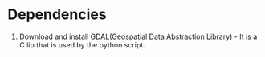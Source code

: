 # Dependencies

   1. Download and install [GDAL(Geospatial Data Abstraction Library)](https://www.lfd.uci.edu/~gohlke/pythonlibs/#gdal)
            - It is a C lib that is used by the python script.